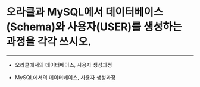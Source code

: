 # 오라클과 MySQL에서 데이터베이스(Schema)와 사용자(USER)를 생성하는 과정을 각각 쓰시오.
 ***
 
  + 오라클에서의 데이터베이스, 사용자 생성과정
  
  
  + MySQL에서의 데이터베이스, 사용자 생성과정
